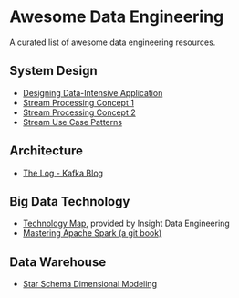 # Awesome Data Engineering
A curated list of awesome data engineering resources.

## System Design
- [Designing Data-Intensive Application](https://dataintensive.net/)
- [Stream Processing Concept 1](https://www.oreilly.com/ideas/the-world-beyond-batch-streaming-101)
- [Stream Processing Concept 2](https://www.oreilly.com/ideas/the-world-beyond-batch-streaming-102)
- [Stream Use Case Patterns](https://iwringer.wordpress.com/2015/08/03/patterns-for-streaming-realtime-analytics/)

## Architecture
- [The Log - Kafka Blog](https://engineering.linkedin.com/distributed-systems/log-what-every-software-engineer-should-know-about-real-time-datas-unifying)

## Big Data Technology
- [Technology Map](http://xyz.insightdataengineering.com/blog/pipeline_map/), provided by Insight Data Engineering
- [Mastering Apache Spark (a git book)](https://www.gitbook.com/book/jaceklaskowski/mastering-apache-spark/details)

## Data Warehouse
- [Star Schema Dimensional Modeling](http://www.kimballgroup.com/data-warehouse-business-intelligence-resources/kimball-techniques/dimensional-modeling-techniques/)
